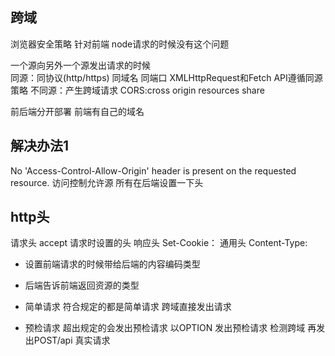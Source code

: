 ##  跨域
浏览器安全策略  针对前端  node请求的时候没有这个问题

一个源向另外一个源发出请求的时候  
同源：同协议(http/https) 同域名  同端口  XMLHttpRequest和Fetch API遵循同源策略
不同源：产生跨域请求
CORS:cross origin resources share


前后端分开部署  前端有自己的域名 

## 解决办法1 
No 'Access-Control-Allow-Origin' header is present on the requested resource.  访问控制允许源
所有在后端设置一下头

## http头
请求头
accept  请求时设置的头
响应头
Set-Cookie：
通用头
Content-Type:
- 设置前端请求的时候带给后端的内容编码类型
- 后端告诉前端返回资源的类型

- 简单请求      符合规定的都是简单请求
  跨域直接发出请求  

- 预检请求      超出规定的会发出预检请求
  以OPTION 发出预检请求 检测跨域
  再发出POST/api 真实请求
